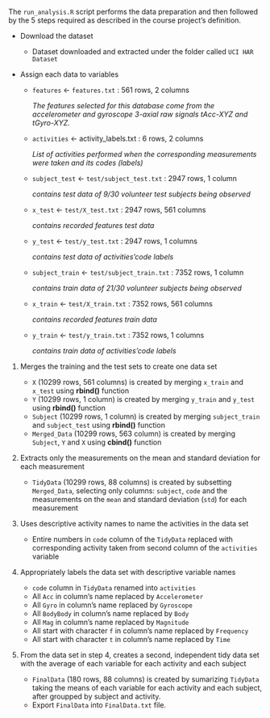 The `run_analysis.R` script performs the data preparation and then followed by 
the 5 steps required as described in the course project’s definition.

* Download the dataset
    - Dataset downloaded and extracted under the folder called `UCI HAR Dataset`

* Assign each data to variables
    - `features` <- `features.txt` : 561 rows, 2 columns
    
        _The features selected for this database come from the accelerometer and 
        gyroscope 3-axial raw signals tAcc-XYZ and tGyro-XYZ._
    
    - `activities` <- activity_labels.txt : 6 rows, 2 columns
    
        _List of activities performed when the corresponding measurements were taken and its codes (labels)_
        
    - `subject_test` <- `test/subject_test.txt` : 2947 rows, 1 column
    
        _contains test data of 9/30 volunteer test subjects being observed_
        
    - `x_test` <- `test/X_test.txt` : 2947 rows, 561 columns
    
        _contains recorded features test data_
        
    - `y_test` <- `test/y_test.txt` : 2947 rows, 1 columns
    
        _contains test data of activities’code labels_
        
    - `subject_train` <- `test/subject_train.txt` : 7352 rows, 1 column
    
        _contains train data of 21/30 volunteer subjects being observed_
        
    - `x_train` <- `test/X_train.txt` : 7352 rows, 561 columns
    
        _contains recorded features train data_
        
    - `y_train` <- `test/y_train.txt` : 7352 rows, 1 columns
    
        _contains train data of activities’code labels_

1. Merges the training and the test sets to create one data set
    - `X` (10299 rows, 561 columns) is created by merging `x_train` and `x_test` using __rbind()__ function
    - `Y` (10299 rows, 1 column) is created by merging `y_train` and `y_test` using __rbind()__ function
    - `Subject` (10299 rows, 1 column) is created by merging `subject_train` and `subject_test` using __rbind()__ function
    - `Merged_Data` (10299 rows, 563 column) is created by merging `Subject`, `Y` and `X` using __cbind()__ function

2. Extracts only the measurements on the mean and standard deviation for each measurement
    - `TidyData` (10299 rows, 88 columns) is created by subsetting `Merged_Data`, selecting only columns:
    `subject`, `code` and the measurements on the `mean` and standard deviation (`std`) for each measurement

3. Uses descriptive activity names to name the activities in the data set
    - Entire numbers in `code` column of the `TidyData` replaced with corresponding activity taken from second column of 
    the `activities` variable

4. Appropriately labels the data set with descriptive variable names
    - `code` column in `TidyData` renamed into `activities`
    - All `Acc` in column’s name replaced by `Accelerometer`
    - All `Gyro` in column’s name replaced by `Gyroscope`
    - All `BodyBody` in column’s name replaced by `Body`
    - All `Mag` in column’s name replaced by `Magnitude`
    - All start with character `f` in column’s name replaced by `Frequency`
    - All start with character `t` in column’s name replaced by `Time`

5. From the data set in step 4, creates a second, independent tidy data set with the average of each variable for each activity and each subject
    - `FinalData` (180 rows, 88 columns) is created by sumarizing `TidyData` 
    taking the means of each variable for each activity and each subject, 
    after groupped by subject and activity.
    - Export `FinalData` into `FinalData.txt` file.
    
